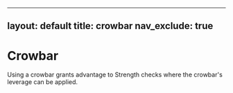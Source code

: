 
---
layout: default
title: crowbar
nav_exclude: true
---

# Crowbar

Using a crowbar grants advantage to Strength checks where the crowbar's leverage can be applied.

